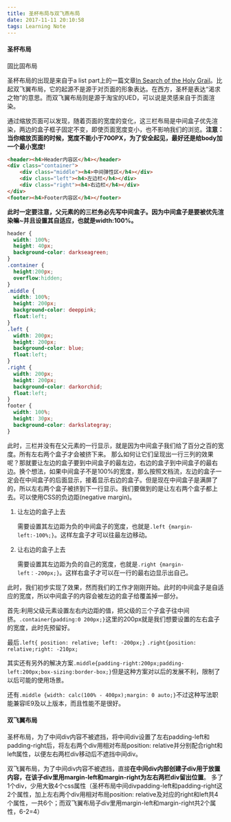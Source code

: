 ```yaml
---
title: 圣杯布局与双飞燕布局
date: 2017-11-11 20:10:58
tags: Learning Note
---
```


#### 圣杯布局

固比固布局

圣杯布局的出现是来自于a list part上的一篇文章[In Search of the Holy Grail](http://www.alistapart.com/articles/holygrail/)。比起双飞翼布局，它的起源不是源于对页面的形象表达。在西方，圣杯是表达“渴求之物”的意思。而双飞翼布局则是源于淘宝的UED，可以说是灵感来自于页面渲染。

通过缩放页面可以发现，随着页面的宽度的变化，这三栏布局是中间盒子优先渲染，两边的盒子框子固定不变，即使页面宽度变小，也不影响我们的浏览。**注意：当你缩放页面的时候，宽度不能小于700PX，为了安全起见，最好还是给body加一个最小宽度!**

```html
<header><h4>Header内容区</h4></header>
<div class="container">
	<div class="middle"><h4>中间弹性区</h4></div>
	<div class="left"><h4>左边栏</h4></div>
	<div class="right"><h4>右边栏</h4></div>
</div>
<footer><h4>Footer内容区</h4></footer>
```

**此时一定要注意，父元素的的三栏务必先写中间盒子。因为中间盒子是要被优先渲染嘛~并且设置其自适应，也就是width:100%。**

```css
header {
  width: 100%;
  height: 40px;
  background-color: darkseagreen;
}
.container { 
  height:200px;
  overflow:hidden;
}
.middle {
  width: 100%;
  height: 200px;
  background-color: deeppink;
  float:left;
}
.left {    
  width: 200px;
  height: 200px;
  background-color: blue;
  float:left;
}
.right {
  width: 200px;
  height: 200px;
  background-color: darkorchid;
  float:left;
}
footer {
  width: 100%; 
  height: 30px;
  background-color: darkslategray;
}
```

此时，三栏并没有在父元素的一行显示，就是因为中间盒子我们给了百分之百的宽度。所有左右两个盒子才会被挤下来。
那么如何让它们呈现出一行三列的效果呢？那就要让左边的盒子要到中间盒子的最左边，右边的盒子到中间盒子的最右边。换个想法，如果中间盒子不是100%的宽度，那么按照文档流，左边的盒子一定会在中间盒子的后面显示，接着显示右边的盒子。但是现在中间盒子是满屏了的，所以左右两个盒子被挤到下一行显示。我们要做到的是让左右两个盒子都上去。可以使用CSS的负边距(negative margin)。

1. 让左边的盒子上去

   需要设置其左边距为负的中间盒子的宽度，也就是`.left {margin-left:-100%;}`。这样左盒子才可以往最左边移动。

2. 让右边的盒子上去

   需要设置其左边距为负的自己的宽度，也就是`.right {margin-left：-200px;}`。这样右盒子才可以在一行的最右边显示出自己。

此时，我们初步实现了效果，然而我们的工作才刚刚开始。此时的中间盒子是自适应的宽度，所以中间盒子的内容会被左边的盒子给覆盖掉一部分。

首先:利用父级元素设置左右内边距的值，把父级的三个子盒子往中间挤。`.container{padding:0 200px;}`这里的200px就是我们想要设置的左右盒子的宽度，此时先预留好。

最后`.left{ position: relative; left: -200px;}`
`.right{position: relative;right: -210px;`

其实还有另外的解决方案`.middle{padding-right:200px;padding-left:200px;box-sizing:border-box;}`但是这种方案对以后的发展不利，限制了以后可能的使用场景。

还有`.middle {width: calc(100% - 400px);margin: 0 auto;}`不过这种写法职能兼容IE9及以上版本，而且性能不是很好。

#### 双飞翼布局

圣杯布局，为了中间div内容不被遮挡，将中间div设置了左右padding-left和padding-right后，将左右两个div用相对布局position: relative并分别配合right和left属性，以便左右两栏div移动后不遮挡中间div。

双飞翼布局，为了中间div内容不被遮挡，直接**在中间div内部创建子div用于放置内容，在该子div里用margin-left和margin-right为左右两栏div留出位置**。
多了1个div，少用大致4个css属性（圣杯布局中间divpadding-left和padding-right这2个属性，加上左右两个div用相对布局position: relative及对应的right和left共4个属性，一共6个；而双飞翼布局子div里用margin-left和margin-right共2个属性，6-2=4）
